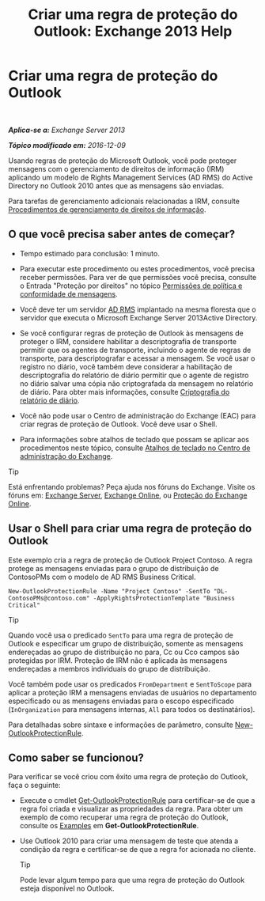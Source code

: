 ﻿---
title: 'Criar uma regra de proteção do Outlook: Exchange 2013 Help'
TOCTitle: Criar uma regra de proteção do Outlook
ms:assetid: da64750d-faaf-44de-ad8c-888eba7fbdbf
ms:mtpsurl: https://technet.microsoft.com/pt-br/library/Dd638196(v=EXCHG.150)
ms:contentKeyID: 50486816
ms.date: 05/22/2018
mtps_version: v=EXCHG.150
ms.translationtype: MT
---

# Criar uma regra de proteção do Outlook

 

_**Aplica-se a:** Exchange Server 2013_

_**Tópico modificado em:** 2016-12-09_

Usando regras de proteção do Microsoft Outlook, você pode proteger mensagens com o gerenciamento de direitos de informação (IRM) aplicando um modelo de Rights Management Services (AD RMS) do Active Directory no Outlook 2010 antes que as mensagens são enviadas.

Para tarefas de gerenciamento adicionais relacionadas a IRM, consulte [Procedimentos de gerenciamento de direitos de informação](information-rights-management-procedures-exchange-2013-help.md).

## O que você precisa saber antes de começar?

  - Tempo estimado para conclusão: 1 minuto.

  - Para executar este procedimento ou estes procedimentos, você precisa receber permissões. Para ver de que permissões você precisa, consulte o Entrada "Proteção por direitos" no tópico [Permissões de política e conformidade de mensagens](messaging-policy-and-compliance-permissions-exchange-2013-help.md).

  - Você deve ter um servidor [AD RMS](https://technet.microsoft.com/en-us/library/hh831364.aspx) implantado na mesma floresta que o servidor que executa o Microsoft Exchange Server 2013Active Directory.

  - Se você configurar regras de proteção de Outlook às mensagens de proteger o IRM, considere habilitar a descriptografia de transporte permitir que os agentes de transporte, incluindo o agente de regras de transporte, para descriptografar e acessar a mensagem. Se você usar o registro no diário, você também deve considerar a habilitação de descriptografia do relatório de diário permitir que o agente de registro no diário salvar uma cópia não criptografada da mensagem no relatório de diário. Para obter mais informações, consulte [Criptografia do relatório de diário](journal-report-decryption-exchange-2013-help.md).

  - Você não pode usar o Centro de administração do Exchange (EAC) para criar regras de proteção de Outlook. Você deve usar o Shell.

  - Para informações sobre atalhos de teclado que possam se aplicar aos procedimentos neste tópico, consulte [Atalhos de teclado no Centro de administração do Exchange](keyboard-shortcuts-in-the-exchange-admin-center-exchange-online-protection-help.md).


> [!TIP]
> Está enfrentando problemas? Peça ajuda nos fóruns do Exchange. Visite os fóruns em: <A href="https://go.microsoft.com/fwlink/p/?linkid=60612">Exchange Server</A>, <A href="https://go.microsoft.com/fwlink/p/?linkid=267542">Exchange Online</A>, ou <A href="https://go.microsoft.com/fwlink/p/?linkid=285351">Proteção do Exchange Online</A>.



## Usar o Shell para criar uma regra de proteção do Outlook

Este exemplo cria a regra de proteção de Outlook Project Contoso. A regra protege as mensagens enviadas para o grupo de distribuição de ContosoPMs com o modelo de AD RMS Business Critical.

    New-OutlookProtectionRule -Name "Project Contoso" -SentTo "DL-ContosoPMs@contoso.com" -ApplyRightsProtectionTemplate "Business Critical"


> [!TIP]
> Quando você usa o predicado <CODE>SentTo</CODE> para uma regra de proteção de Outlook e especificar um grupo de distribuição, somente as mensagens endereçadas ao grupo de distribuição no para, Cc ou Cco campos são protegidas por IRM. Proteção de IRM não é aplicada às mensagens endereçadas a membros individuais do grupo de distribuição.



Você também pode usar os predicados `FromDepartment` e `SentToScope` para aplicar a proteção IRM a mensagens enviadas de usuários no departamento especificado ou as mensagens enviadas para o escopo especificado (`InOrganization` para mensagens internas, `All` para todos os destinatários).

Para detalhadas sobre sintaxe e informações de parâmetro, consulte [New-OutlookProtectionRule](https://technet.microsoft.com/pt-br/library/dd298182\(v=exchg.150\)).

## Como saber se funcionou?

Para verificar se você criou com êxito uma regra de proteção do Outlook, faça o seguinte:

  - Execute o cmdlet [Get-OutlookProtectionRule](https://technet.microsoft.com/pt-br/library/dd298004\(v=exchg.150\)) para certificar-se de que a regra foi criada e visualizar as propriedades da regra. Para obter um exemplo de como recuperar uma regra de proteção do Outlook, consulte os [Examples](https://technet.microsoft.com/pt-br/dd298004\(exchg.150\)#examples) em **Get-OutlookProtectionRule**.

  - Use Outlook 2010 para criar uma mensagem de teste que atenda a condição da regra e certificar-se de que a regra for acionada no cliente.
    

    > [!TIP]
    > Pode levar algum tempo para que uma regra de proteção do Outlook esteja disponível no Outlook.


